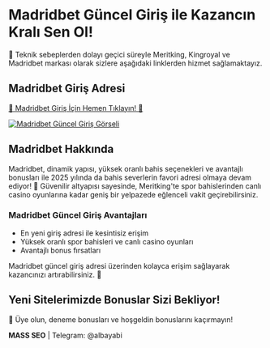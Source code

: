 <h1>Madridbet Güncel Giriş ile Kazancın Kralı Sen Ol!</h1>
<p>📢 Teknik sebeplerden dolayı geçici süreyle Meritking, Kingroyal ve Madridbet markası olarak sizlere aşağıdaki linklerden hizmet sağlamaktayız.</p>
<h2>Madridbet Giriş Adresi</h2>
<p>
  <a href="https://heylink.me/denemeal" title="Madridbet Giriş Adresi">🔗 Madridbet Giriş İçin Hemen Tıklayın! 🔗</a>
</p>
<p>
  <a href="https://resimlink.com/Iv2mkq4UdQL" title="ResimLink - Resim Yükle">
    <img src="https://r.resimlink.com/Iv2mkq4UdQL.jpg" alt="Madridbet Güncel Giriş Görseli" title="Madridbet Güncel Giriş Görseli">
  </a>
</p>
<h2>Madridbet Hakkında</h2>
<p>Madridbet, dinamik yapısı, yüksek oranlı bahis seçenekleri ve avantajlı bonusları ile 2025 yılında da bahis severlerin favori adresi olmaya devam ediyor! 🎰 Güvenilir altyapısı sayesinde, Meritking'te spor bahislerinden canlı casino oyunlarına kadar geniş bir yelpazede eğlenceli vakit geçirebilirsiniz.</p>
<h3>Madridbet Güncel Giriş Avantajları</h3>
<ul>
  <li>En yeni giriş adresi ile kesintisiz erişim</li>
  <li>Yüksek oranlı spor bahisleri ve canlı casino oyunları</li>
  <li>Avantajlı bonus fırsatları</li>
</ul>
<p>Madridbet güncel giriş adresi üzerinden kolayca erişim sağlayarak kazancınızı artırabilirsiniz. 💸</p>
<h2>Yeni Sitelerimizde Bonuslar Sizi Bekliyor!</h2>
<p>🎁 Üye olun, deneme bonusları ve hoşgeldin bonuslarını kaçırmayın!</p>
<p><strong>MASS SEO</strong> | Telegram: @albayabi</p>
